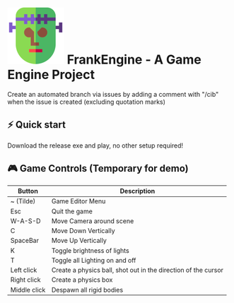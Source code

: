 # ![Frankengine](/Resources/frankengine.png) FrankEngine - A Game Engine Project 
Create an automated branch via issues by adding a comment with "/cib" when the issue is created (excluding quotation marks)

## ⚡️ Quick start
Download the release exe and play, no other setup required!


## 🎮 Game Controls (Temporary for demo)
| Button | Description                                              | 
|--------|----------------------------------------------------------|
| ~ (Tilde) | Game Editor Menu|
| Esc | Quit the game |
| W-A-S-D | Move Camera around scene|
| C | Move Down Vertically|
| SpaceBar | Move Up Vertically |
| K | Toggle brightness of lights|
| T | Toggle all Lighting on and off|
| Left click | Create a physics ball, shot out in the direction of the cursor|
| Right click | Create a physics box|
| Middle click | Despawn all rigid bodies |

